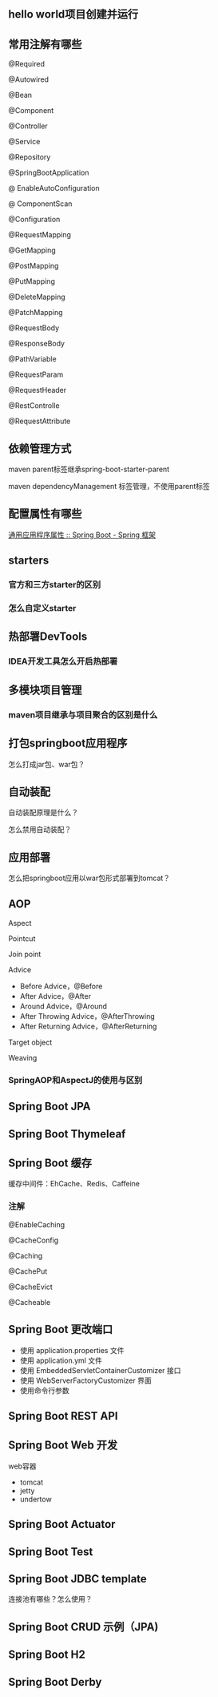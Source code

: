 ## hello world项目创建并运行

## 常用注解有哪些

@Required

@Autowired

@Bean

@Component

@Controller

@Service

@Repository

@SpringBootApplication 

@ EnableAutoConfiguration

@ ComponentScan

@Configuration

@RequestMapping

@GetMapping

@PostMapping

@PutMapping

@DeleteMapping

@PatchMapping

@RequestBody

@ResponseBody

@PathVariable

@RequestParam

@RequestHeader

@RestControlle

@RequestAttribute

## 依赖管理方式

maven parent标签继承spring-boot-starter-parent

maven dependencyManagement 标签管理，不使用parent标签

## 配置属性有哪些

[通用应用程序属性 :: Spring Boot - Spring 框架](https://docs.springframework.org.cn/spring-boot/appendix/application-properties/index.html#appendix.application-properties.data)

## starters

### 官方和三方starter的区别

### 怎么自定义starter

## 热部署DevTools

### IDEA开发工具怎么开启热部署

## 多模块项目管理

### maven项目继承与项目聚合的区别是什么

## 打包springboot应用程序

怎么打成jar包、war包？

## 自动装配

自动装配原理是什么？

怎么禁用自动装配？

## 应用部署

怎么把springboot应用以war包形式部署到tomcat？

## AOP

Aspect

Pointcut

Join point

Advice

- Before Advice，@Before
- After Advice，@After
- Around Advice，@Around
- After Throwing Advice，@AfterThrowing
- After Returning Advice，@AfterReturning

Target object

Weaving

### SpringAOP和AspectJ的使用与区别

## Spring Boot JPA 

## Spring Boot Thymeleaf

## Spring Boot 缓存

缓存中间件：EhCache、Redis、Caffeine

### 注解

@EnableCaching

@CacheConfig

@Caching

 @CachePut 

@CacheEvict

@Cacheable

## Spring Boot 更改端口

- 使用 application.properties 文件
- 使用 application.yml 文件
- 使用 EmbeddedServletContainerCustomizer 接口
- 使用 WebServerFactoryCustomizer 界面
- 使用命令行参数

## Spring Boot REST API 

## Spring Boot Web 开发

web容器

- tomcat
- jetty
- undertow

## Spring Boot Actuator

## Spring Boot Test

## Spring Boot JDBC template

连接池有哪些？怎么使用？

## Spring Boot CRUD 示例（JPA)

## Spring Boot H2 

## Spring Boot Derby 